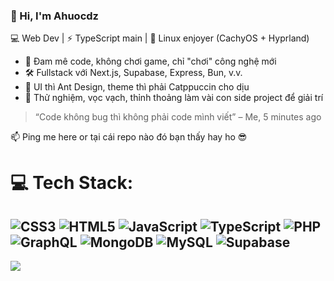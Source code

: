 ### 👋 Hi, I'm Ahuocdz

💻 Web Dev | ⚡ TypeScript main | 🐧 Linux enjoyer (CachyOS + Hyprland)

- 🧠 Đam mê code, không chơi game, chỉ "chơi" công nghệ mới
- 🛠️ Fullstack với Next.js, Supabase, Express, Bun, v.v.
- 🎨 UI thì Ant Design, theme thì phải Catppuccin cho dịu
- 🧪 Thử nghiệm, vọc vạch, thỉnh thoảng làm vài con side project để giải trí

> “Code không bug thì không phải code mình viết” – Me, 5 minutes ago

📫 Ping me here or tại cái repo nào đó bạn thấy hay ho 😎
# 💻 Tech Stack:
![CSS3](https://img.shields.io/badge/css3-%231572B6.svg?style=for-the-badge&logo=css3&logoColor=white) ![HTML5](https://img.shields.io/badge/html5-%23E34F26.svg?style=for-the-badge&logo=html5&logoColor=white) ![JavaScript](https://img.shields.io/badge/javascript-%23323330.svg?style=for-the-badge&logo=javascript&logoColor=%23F7DF1E) ![TypeScript](https://img.shields.io/badge/typescript-%23007ACC.svg?style=for-the-badge&logo=typescript&logoColor=white) ![PHP](https://img.shields.io/badge/php-%23777BB4.svg?style=for-the-badge&logo=php&logoColor=white) ![GraphQL](https://img.shields.io/badge/-GraphQL-E10098?style=for-the-badge&logo=graphql&logoColor=white) ![MongoDB](https://img.shields.io/badge/MongoDB-%234ea94b.svg?style=for-the-badge&logo=mongodb&logoColor=white) ![MySQL](https://img.shields.io/badge/mysql-4479A1.svg?style=for-the-badge&logo=mysql&logoColor=white) ![Supabase](https://img.shields.io/badge/Supabase-3ECF8E?style=for-the-badge&logo=supabase&logoColor=white)
---
[![](https://visitcount.itsvg.in/api?id=ahwuoc&icon=0&color=0)](https://visitcount.itsvg.in)

<!-- Proudly created with GPRM ( https://gprm.itsvg.in ) -->
